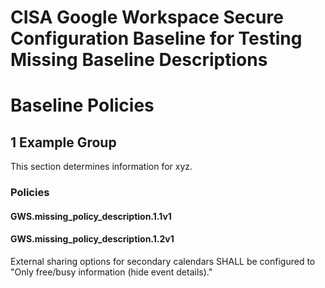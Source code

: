 # CISA Google Workspace Secure Configuration Baseline for Testing Missing Baseline Descriptions

# Baseline Policies

## 1 Example Group

This section determines information for xyz.

### Policies

#### GWS.missing_policy_description.1.1v1
<!-- Intentionally missing the policy description -->

#### GWS.missing_policy_description.1.2v1
External sharing options for secondary calendars SHALL be configured to "Only free/busy information (hide event details)."